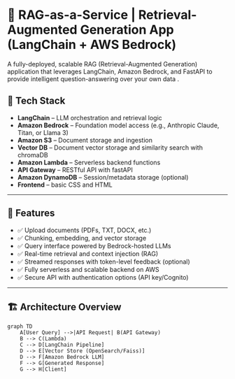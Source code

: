 # 🧠 RAG-as-a-Service | Retrieval-Augmented Generation App (LangChain + AWS Bedrock)

A fully-deployed, scalable RAG (Retrieval-Augmented Generation) application that leverages LangChain, Amazon Bedrock, and FastAPI to provide intelligent question-answering over your own data .

## 🔧 Tech Stack

- **LangChain** – LLM orchestration and retrieval logic
- **Amazon Bedrock** – Foundation model access (e.g., Anthropic Claude, Titan, or Llama 3)
- **Amazon S3** – Document storage and ingestion
- **Vector DB** – Document vector storage and similarity search with chromaDB
- **Amazon Lambda** – Serverless backend functions
- **API Gateway** – RESTful API with fastAPI
- **Amazon DynamoDB** – Session/metadata storage (optional)
- **Frontend** – basic CSS and HTML

---

## 🚀 Features

- ✅ Upload documents (PDFs, TXT, DOCX, etc.)
- ✅ Chunking, embedding, and vector storage
- ✅ Query interface powered by Bedrock-hosted LLMs
- ✅ Real-time retrieval and context injection (RAG)
- ✅ Streamed responses with token-level feedback (optional)
- ✅ Fully serverless and scalable backend on AWS
- ✅ Secure API with authentication options (API key/Cognito)

---

## 🏗️ Architecture Overview

```mermaid
graph TD
    A[User Query] -->|API Request| B(API Gateway)
    B --> C(Lambda)
    C --> D[LangChain Pipeline]
    D --> E[Vector Store (OpenSearch/Faiss)]
    D --> F[Amazon Bedrock LLM]
    F --> G[Generated Response]
    G --> H[Client]
